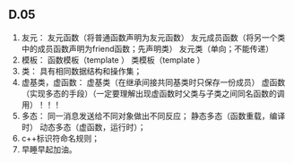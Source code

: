 ## D.05

1.	友元：
    友元函数（将普通函数声明为友元函数）
    友元成员函数（将另一个类中的成员函数声明为friend函数；先声明类）
    友元类（单向；不能传递）
2.	模板：
    函数模板（template <typename T>）
    类模板（template <class numtype>）
3.	类：
    具有相同数据结构和操作集；
4.	虚基类，虚函数：
    虚基类（在继承间接共同基类时只保存一份成员）
    虚函数（实现多态的手段）（一定要理解出现虚函数时父类与子类之间同名函数的调用）！！！
5.	多态：
    同一消息发送给不同对象做出不同反应；
    静态多态（函数重载，编译时）
    动态多态（虚函数，运行时）；
6.	c++标识符命名规则；
7.	早睡早起加油。

